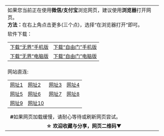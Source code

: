 <table>
  <tr>
    <td>
      如果您当前正在使用<b>微信/支付宝</b>浏览网页，建议使用<b>浏览器</b>打开网页。</br>
      <b>方法：</b>在右上角点击更多(三个点)，选择“在浏览器打开”即可。
    </td>
  </tr>
  <tr>
    <td>软件下载：
      <table>
        <tr>
          <td>
            <a href="https://raw.githubusercontent.com/wujieliulan/download/master/um.apk">下载“无界”手机版</a>
          </td>
          <td>
            <a href="https://raw.githubusercontent.com/freegate-release/website/gh-pages/files/fgma.apk">下载“自由门”手机版</a>
          </td>
        </tr>
        <tr>
          <td>
            <a href="https://raw.githubusercontent.com/wujieliulan/download/master/u.zip">下载“无界”电脑版</a>
          </td>
          <td>
            <a href="https://raw.githubusercontent.com/freegate-release/website/gh-pages/files/fg761p.zip">下载“自由门”电脑版</a>
          </td>
        </tr>
      </table>
    </td>
  </tr>
  <tr>
    <td>
      网站直连:
      <table>
        <tr>
          <td>
            <a href="https://github.com/ju99/e/wiki?src=jww">网址1</a>
          </td>
          <td>
            <a href="https://github.com/hao369/a/wiki/jyg">网址2</a>
          </td>
          <td>
            <a href="https://github.com/zx166/166/blob/master/README.md">网址3</a>
          </td>
          <td>
            <a href="https://github.com/oGate2/oGate/blob/master/README.md">网址4</a>
          </td>
        </tr>
        <tr>
          <td>
            <a href="https://github.com/osurf/osurf/blob/master/README.md">网址5</a>
          </td>
          <td>
            <a href="https://github.com/tomalltruthforyou/truth/wiki">网址6</a>
          </td>
          <td>
            <a href="https://github.com/zx166/organ/blob/master/README.md">网址7</a>
          </td>
          <td>
            <a href="https://github.com/tv72/a/blob/master/README.md">网址8</a>
          </td>
        </tr>
        <tr>
          <td>
            <a href="https://github.com/tv72/b/blob/master/README.md">网址9</a>
          </td>
          <td>
            <a href="https://github.com/tv72/c/blob/master/README.md">网址10</a>
          </td>
        </tr>
      </table>
    <b>#</b>如果网页加载缓慢，请耐心等待或刷新网页尝试。
    </td>
  </tr>
  <tr>
  <td align=center>
    <b>☆ 欢迎收藏与分享，网页二维码▼</b></br>
    <img src="http://pan.baidu.com/share/qrcode?w=200&h=200&url=https://github.com/shortpathway/open/blob/master/README.md" alt="">
  </td>
  </tr>
</table>
